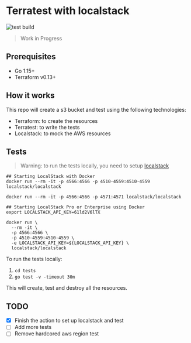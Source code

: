 # Terratest with localstack
![test build](https://github.com/spo-ops/terratest-localstack/actions/workflows/main.yml/badge.svg)

> Work in Progress

## Prerequisites
* Go 1.15+
* Terraform v0.13+

## How it works
This repo will create a s3 bucket and test using the following technologies:
* Terraform: to create the resources
* Terratest: to write the tests
* Localstack: to mock the AWS resources

## Tests

> Warning: to run the tests locally, you need to setup [localstack](https://github.com/localstack/localstack)

```
## Starting LocalStack with Docker
docker run --rm -it -p 4566:4566 -p 4510-4559:4510-4559 localstack/localstack

docker run --rm -it -p 4566:4566 -p 4571:4571 localstack/localstack

## Starting LocalStack Pro or Enterprise using Docker
export LOCALSTACK_API_KEY=61ld2V6lTX

docker run \
  --rm -it \
  -p 4566:4566 \
  -p 4510-4559:4510-4559 \
  -e LOCALSTACK_API_KEY=${LOCALSTACK_API_KEY} \
  localstack/localstack

```

To run the tests locally:   
1. `cd tests`
2. `go test -v -timeout 30m`

This will create, test and destroy all the resources.

## TODO
- [x] Finish the action to set up localstack and test
- [ ] Add more tests
- [ ] Remove hardcored aws region test
